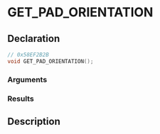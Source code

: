 # GET_PAD_ORIENTATION

## Declaration
```cpp
// 0x58EF2B2B
void GET_PAD_ORIENTATION();
```

### Arguments

### Results

## Description
